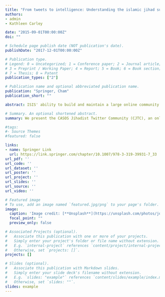 ```yaml
---
title: "From tweets to intelligence: Understanding the islamic jihad supporting community on twitter"
authors:
- admin
- Kathleen Carley

date: "2015-09-01T00:00:00Z"
doi: ""

# Schedule page publish date (NOT publication's date).
publishDate: "2017-12-01T00:00:00Z"

# Publication type.
# Legend: 0 = Uncategorized; 1 = Conference paper; 2 = Journal article;
# 3 = Preprint / Working Paper; 4 = Report; 5 = Book; 6 = Book section;
# 7 = Thesis; 8 = Patent
publication_types: ["2"]

# Publication name and optional abbreviated publication name.
publication: "Springer, Cham"
publication_short: ""

abstract: ISIS' ability to build and maintain a large online community that disseminates propaganda and garners support continues to give their message global reach. Although these communities contain trained media cadre, recent literature suggests that large numbers of unaffiliated sympathizers" who simply retweet or repost propaganda explain ISIS' unprecedented online success[1, 2]. Tailored methodologies to detect and study these online threat-group-supporting communities (OTGSC) could help provide the understanding needed to craft effective counter-narratives however continued development of these methods will require collaboration between data scientists and regional experts. We illustrate the potential of this partnership using two ongoing projects at the Center for Computational Analysis of Social and Organizational Systems (CASOS) at Carnegie Mellon University. First we present the CASOS Jihadist Twitter Community (CJTC), an online community of over 15,000 Twitter users that support one or more of the Islamic extremist groups engaged in the ongoing conicts in Northern Iraq and Syria. We briefly discuss the methods used to detect and monitor these communities and highlight forms of information that can be extracted from them. We then present an active social botnet that attempts to elevate the social influence of users supportive to Jabhat al-Nusra's agenda. In each case we highlight the ability of these methods to incorporate regional expertise for better performance and recommend future research.

# Summary. An optional shortened abstract.
summary: We present the CASOS Jihadist Twitter Community (CJTC), an online community of over 15,000 Twitter users that support one or more of the Islamic extremist groups engaged in the ongoing conicts in Northern Iraq and Syria. We briefly discuss the methods used to detect and monitor these communities and highlight forms of information that can be extracted from them. We then present an active social botnet that attempts to elevate the social influence of users supportive to Jabhat al-Nusra's agenda. In each case we highlight the ability of these methods to incorporate regional expertise for better performance and recommend future research.

#tags:
#- Source Themes
#featured: false

links:
- name: Springer Link
  url: https://link.springer.com/chapter/10.1007/978-3-319-39931-7_33
url_pdf: ''
url_code: ''
url_dataset: ''
url_poster: ''
url_project: ''
url_slides: ''
url_source: ''
url_video: ''

# Featured image
# To use, add an image named `featured.jpg/png` to your page's folder. 
image:
  caption: 'Image credit: [**Unsplash**](https://unsplash.com/photos/jdD8gXaTZsc)'
  focal_point: ""
  preview_only: false

# Associated Projects (optional).
#   Associate this publication with one or more of your projects.
#   Simply enter your project's folder or file name without extension.
#   E.g. `internal-project` references `content/project/internal-project/index.md`.
#   Otherwise, set `projects: []`.
projects: []

# Slides (optional).
#   Associate this publication with Markdown slides.
#   Simply enter your slide deck's filename without extension.
#   E.g. `slides: "example"` references `content/slides/example/index.md`.
#   Otherwise, set `slides: ""`.
slides: example
---
```


